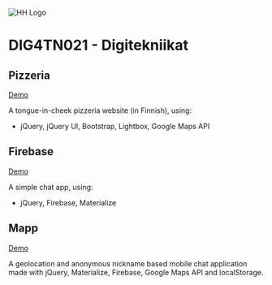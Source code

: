 ![HH Logo](http://www.haaga-helia.fi/sites/all/themes/haagahelia/images/logo.png)

# DIG4TN021 - Digitekniikat

## Pizzeria

[Demo](Pizzeria)

A tongue-in-cheek pizzeria website (in Finnish), using:

- jQuery, jQuery UI, Bootstrap, Lightbox, Google Maps API

## Firebase

[Demo](Firebase)

A simple chat app, using:

- jQuery, Firebase, Materialize

## Mapp

[Demo](Mapp)

A geolocation and anonymous nickname based mobile chat application made with jQuery, Materialize, Firebase, Google Maps API and localStorage.

